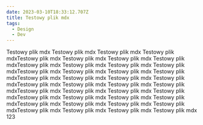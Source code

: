 ```yaml
---
date: 2023-03-10T18:33:12.707Z
title: Testowy plik mdx
tags:
  - Design
  - Dev
---
```

 Testowy plik mdx Testowy plik mdx Testowy plik mdx Testowy plik mdxTestowy plik mdx Testowy plik mdx Testowy plik mdx Testowy plik mdxTestowy plik mdx Testowy plik mdx Testowy plik mdx Testowy plik mdxTestowy plik mdx Testowy plik mdx Testowy plik mdx Testowy plik mdxTestowy plik mdx Testowy plik mdx Testowy plik mdx Testowy plik mdxTestowy plik mdx Testowy plik mdx Testowy plik mdx Testowy plik mdxTestowy plik mdx Testowy plik mdx Testowy plik mdx Testowy plik mdxTestowy plik mdx Testowy plik mdx Testowy plik mdx Testowy plik mdxTestowy plik mdx Testowy plik mdx Testowy plik mdx Testowy plik mdxTestowy plik mdx Testowy plik mdx Testowy plik mdx Testowy plik mdx 123